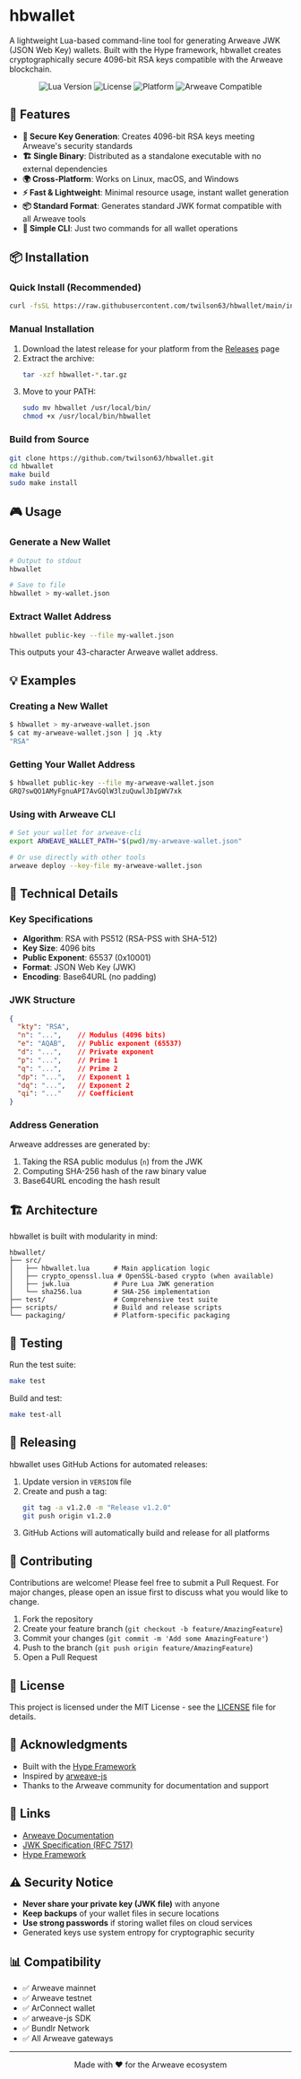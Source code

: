 # hbwallet

A lightweight Lua-based command-line tool for generating Arweave JWK (JSON Web Key) wallets. Built with the Hype framework, hbwallet creates cryptographically secure 4096-bit RSA keys compatible with the Arweave blockchain.

<p align="center">
  <img src="https://img.shields.io/badge/Lua-5.1+-blue.svg" alt="Lua Version">
  <img src="https://img.shields.io/badge/License-MIT-green.svg" alt="License">
  <img src="https://img.shields.io/badge/Platform-Linux%20%7C%20macOS%20%7C%20Windows-lightgrey.svg" alt="Platform">
  <img src="https://img.shields.io/badge/Arweave-Compatible-orange.svg" alt="Arweave Compatible">
</p>

## 🚀 Features

- **🔐 Secure Key Generation**: Creates 4096-bit RSA keys meeting Arweave's security standards
- **🏗️ Single Binary**: Distributed as a standalone executable with no external dependencies
- **🌍 Cross-Platform**: Works on Linux, macOS, and Windows
- **⚡ Fast & Lightweight**: Minimal resource usage, instant wallet generation
- **📦 Standard Format**: Generates standard JWK format compatible with all Arweave tools
- **🎯 Simple CLI**: Just two commands for all wallet operations

## 📦 Installation

### Quick Install (Recommended)

```bash
curl -fsSL https://raw.githubusercontent.com/twilson63/hbwallet/main/install.sh | bash
```

### Manual Installation

1. Download the latest release for your platform from the [Releases](https://github.com/twilson63/hbwallet/releases) page
2. Extract the archive:
   ```bash
   tar -xzf hbwallet-*.tar.gz
   ```
3. Move to your PATH:
   ```bash
   sudo mv hbwallet /usr/local/bin/
   chmod +x /usr/local/bin/hbwallet
   ```

### Build from Source

```bash
git clone https://github.com/twilson63/hbwallet.git
cd hbwallet
make build
sudo make install
```

## 🎮 Usage

### Generate a New Wallet

```bash
# Output to stdout
hbwallet

# Save to file
hbwallet > my-wallet.json
```

### Extract Wallet Address

```bash
hbwallet public-key --file my-wallet.json
```

This outputs your 43-character Arweave wallet address.

## 💡 Examples

### Creating a New Wallet

```bash
$ hbwallet > my-arweave-wallet.json
$ cat my-arweave-wallet.json | jq .kty
"RSA"
```

### Getting Your Wallet Address

```bash
$ hbwallet public-key --file my-arweave-wallet.json
GRQ7swQO1AMyFgnuAPI7AvGQlW3lzuQuwlJbIpWV7xk
```

### Using with Arweave CLI

```bash
# Set your wallet for arweave-cli
export ARWEAVE_WALLET_PATH="$(pwd)/my-arweave-wallet.json"

# Or use directly with other tools
arweave deploy --key-file my-arweave-wallet.json
```

## 🔧 Technical Details

### Key Specifications

- **Algorithm**: RSA with PS512 (RSA-PSS with SHA-512)
- **Key Size**: 4096 bits
- **Public Exponent**: 65537 (0x10001)
- **Format**: JSON Web Key (JWK)
- **Encoding**: Base64URL (no padding)

### JWK Structure

```json
{
  "kty": "RSA",
  "n": "...",    // Modulus (4096 bits)
  "e": "AQAB",   // Public exponent (65537)
  "d": "...",    // Private exponent
  "p": "...",    // Prime 1
  "q": "...",    // Prime 2
  "dp": "...",   // Exponent 1
  "dq": "...",   // Exponent 2
  "qi": "..."    // Coefficient
}
```

### Address Generation

Arweave addresses are generated by:
1. Taking the RSA public modulus (`n`) from the JWK
2. Computing SHA-256 hash of the raw binary value
3. Base64URL encoding the hash result

## 🏗️ Architecture

hbwallet is built with modularity in mind:

```
hbwallet/
├── src/
│   ├── hbwallet.lua      # Main application logic
│   ├── crypto_openssl.lua # OpenSSL-based crypto (when available)
│   ├── jwk.lua           # Pure Lua JWK generation
│   └── sha256.lua        # SHA-256 implementation
├── test/                 # Comprehensive test suite
├── scripts/              # Build and release scripts
└── packaging/            # Platform-specific packaging
```

## 🧪 Testing

Run the test suite:

```bash
make test
```

Build and test:

```bash
make test-all
```

## 🚢 Releasing

hbwallet uses GitHub Actions for automated releases:

1. Update version in `VERSION` file
2. Create and push a tag:
   ```bash
   git tag -a v1.2.0 -m "Release v1.2.0"
   git push origin v1.2.0
   ```
3. GitHub Actions will automatically build and release for all platforms

## 🤝 Contributing

Contributions are welcome! Please feel free to submit a Pull Request. For major changes, please open an issue first to discuss what you would like to change.

1. Fork the repository
2. Create your feature branch (`git checkout -b feature/AmazingFeature`)
3. Commit your changes (`git commit -m 'Add some AmazingFeature'`)
4. Push to the branch (`git push origin feature/AmazingFeature`)
5. Open a Pull Request

## 📄 License

This project is licensed under the MIT License - see the [LICENSE](LICENSE) file for details.

## 🙏 Acknowledgments

- Built with the [Hype Framework](https://twilson63.github.io/hype)
- Inspired by [arweave-js](https://github.com/ArweaveTeam/arweave-js)
- Thanks to the Arweave community for documentation and support

## 🔗 Links

- [Arweave Documentation](https://docs.arweave.org)
- [JWK Specification (RFC 7517)](https://tools.ietf.org/html/rfc7517)
- [Hype Framework](https://twilson63.github.io/hype)

## ⚠️ Security Notice

- **Never share your private key (JWK file)** with anyone
- **Keep backups** of your wallet files in secure locations
- **Use strong passwords** if storing wallet files on cloud services
- Generated keys use system entropy for cryptographic security

## 📊 Compatibility

- ✅ Arweave mainnet
- ✅ Arweave testnet
- ✅ ArConnect wallet
- ✅ arweave-js SDK
- ✅ Bundlr Network
- ✅ All Arweave gateways

---

<p align="center">
Made with ❤️ for the Arweave ecosystem
</p>
